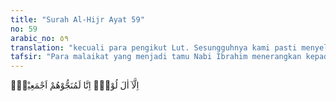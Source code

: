 ```yaml
---
title: "Surah Al-Hijr Ayat 59"
no: 59
arabic_no: ٥٩
translation: "kecuali para pengikut Lut. Sesungguhnya kami pasti menyelamatkan mereka semuanya,"
tafsir: "Para malaikat yang menjadi tamu Nabi Ibrahim menerangkan kepadanya bahwa mereka ditugaskan untuk membinasakan kaum Lut yang tidak mengindahkan seruan nabi yang diutus kepada mereka. Termasuk orang-orang yang dibinasakan itu adalah istri Lut sendiri. Sedangkan orang-orang yang mengikuti Lut akan diselamatkan dari azab itu.\n\nDari ayat ini dapat dipahami bahwa seseorang tidak dapat membebaskan orang lain dari azab Allah walaupun orang lain itu adalah istri, anak-anak atau orang tuanya, karena manusia bertanggung jawab kepada Allah atas segenap perbuatan yang telah dilakukannya. Allah tidak akan membebani seseorang dengan dosa orang lain sedikit pun. Firman Allah:\n\n¦ Dan seseorang tidak akan memikul beban dosa orang lain¦ (al-An'am/6: 164)"
---
```

اِلَّآ اٰلَ لُوْطٍۗ اِنَّا لَمُنَجُّوْهُمْ اَجْمَعِيْنَۙ